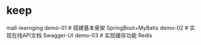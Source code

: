 # keep
mall-learnging
demo-01	# 搭建基本骨架 SpringBoot+MyBatis
demo-02 # 实现在线API文档 Swagger-UI
demo-03 # 实现缓存功能 Redis